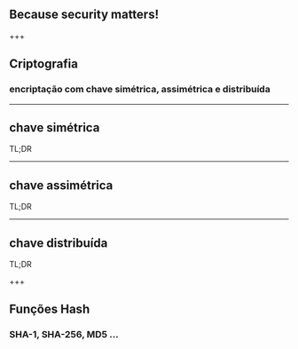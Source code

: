 ## Because security matters!

+++

## Criptografia
### encriptação com chave simétrica, assimétrica e distribuída

---

## chave simétrica

TL;DR

---

## chave assimétrica

TL;DR

---

## chave distribuída

TL;DR

+++

## Funções Hash
### SHA-1, SHA-256, MD5 ...
